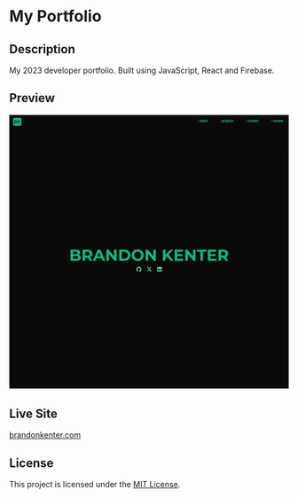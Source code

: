 # My Portfolio

## Description

My 2023 developer portfolio. Built using JavaScript, React and Firebase.

## Preview

![portfolio-preview](https://github.com/BrandonKenter/Portfolio/blob/main/portfolio-preview?raw=true)

## Live Site

[brandonkenter.com](https://brandonkenter.com/)


## License

This project is licensed under the [MIT License](LICENSE).
